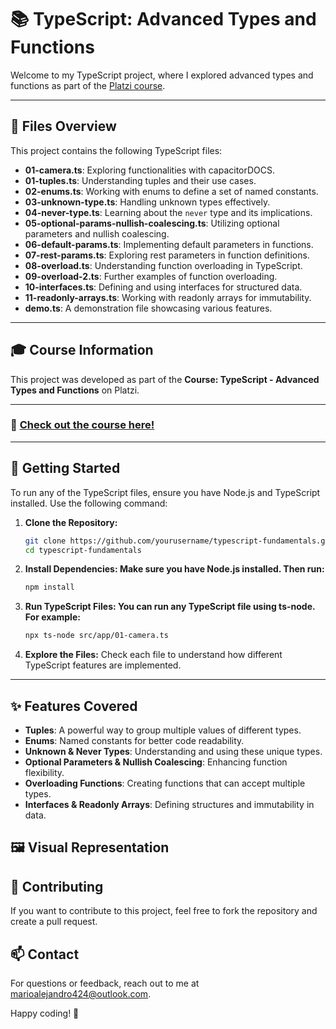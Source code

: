 # 📚 TypeScript: Advanced Types and Functions

Welcome to my TypeScript project, where I explored advanced types and functions as part of the [Platzi course](https://platzi.com/cursos/typescript-tipos-avanzados/).

---

## 📂 Files Overview

This project contains the following TypeScript files:

- **01-camera.ts**: Exploring functionalities with capacitorDOCS.
- **01-tuples.ts**: Understanding tuples and their use cases.
- **02-enums.ts**: Working with enums to define a set of named constants.
- **03-unknown-type.ts**: Handling unknown types effectively.
- **04-never-type.ts**: Learning about the `never` type and its implications.
- **05-optional-params-nullish-coalescing.ts**: Utilizing optional parameters and nullish coalescing.
- **06-default-params.ts**: Implementing default parameters in functions.
- **07-rest-params.ts**: Exploring rest parameters in function definitions.
- **08-overload.ts**: Understanding function overloading in TypeScript.
- **09-overload-2.ts**: Further examples of function overloading.
- **10-interfaces.ts**: Defining and using interfaces for structured data.
- **11-readonly-arrays.ts**: Working with readonly arrays for immutability.
- **demo.ts**: A demonstration file showcasing various features.

---

## 🎓 Course Information

This project was developed as part of the **Course: TypeScript - Advanced Types and Functions** on Platzi.

---

### 🔗 [Check out the course here!](https://platzi.com/cursos/typescript-tipos-avanzados/)

---

## 🚀 Getting Started

To run any of the TypeScript files, ensure you have Node.js and TypeScript installed. Use the following command:


1. **Clone the Repository:**
   ```bash
   git clone https://github.com/yourusername/typescript-fundamentals.git
   cd typescript-fundamentals

2. **Install Dependencies: Make sure you have Node.js installed. Then run:**
   ```bash
   npm install

3. **Run TypeScript Files: You can run any TypeScript file using ts-node. For example:**
   ```bash
   npx ts-node src/app/01-camera.ts

4. **Explore the Files:** Check each file to understand how different TypeScript features are implemented.

---

## ✨ Features Covered

- **Tuples**: A powerful way to group multiple values of different types.
- **Enums**: Named constants for better code readability.
- **Unknown & Never Types**: Understanding and using these unique types.
- **Optional Parameters & Nullish Coalescing**: Enhancing function flexibility.
- **Overloading Functions**: Creating functions that can accept multiple types.
- **Interfaces & Readonly Arrays**: Defining structures and immutability in data.

## 🖼️ Visual Representation

## 🤝 Contributing

If you want to contribute to this project, feel free to fork the repository and create a pull request.

## 📫 Contact

For questions or feedback, reach out to me at [marioalejandro424@outlook.com](mailto:marioalejandro424@outlook.com).

Happy coding! 🎉
